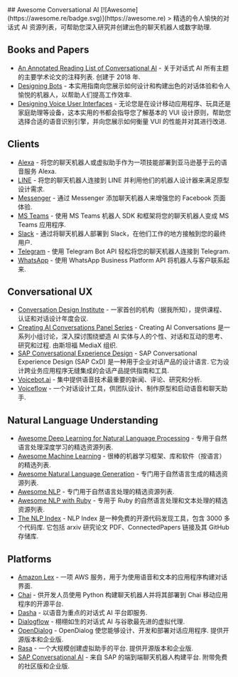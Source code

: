 <div class="github-widget" data-repo="jyguyomarch/awesome-conversational-ai"></div>
## Awesome Conversational AI [![Awesome](https://awesome.re/badge.svg)](https://awesome.re)
&gt; 精选的令人愉快的对话式 AI 资源列表，可帮助您深入研究并创建出色的聊天机器人或数字助理.



## Books and Papers

- [An Annotated Reading List of Conversational AI](https://medium.com/x8-the-ai-community/a-reading-list-and-mini-survey-of-conversational-ai-32fceea97180)  - 关于对话式 AI 所有主题的主要学术论文的注释列表. 创建于 2018 年.
- [Designing Bots](https://www.oreilly.com/library/view/designing-bots/9781491974810/) - 本实用指南向您展示如何设计和构建出色的对话体验和令人愉悦的机器人，以帮助人们提高工作效率.
- [Designing Voice User Interfaces](https://www.oreilly.com/library/view/designing-voice-user/9781491955406/) - 无论您是在设计移动应用程序、玩具还是家庭助理等设备，这本实用的书都会指导您了解基本的 VUI 设计原则，帮助您选择合适的语音识别引擎，并向您展示如何衡量 VUI 的性能并对其进行改进.

## Clients

- [Alexa](https://developer.amazon.com/) - 将您的聊天机器人或虚拟助手作为一项技能部署到亚马逊基于云的语音服务 Alexa.
- [LINE](https://developers.line.biz/) - 将您的聊天机器人连接到 LINE 并利用他们的机器人设计器来满足原型设计需求.
- [Messenger](https://developers.facebook.com/docs/messenger-platform/) - 通过 Messenger 添加聊天机器人来增强您的 Facebook 页面体验.
- [MS Teams](https://developer.microsoft.com/microsoft-teams) - 使用 MS Teams 机器人 SDK 和框架将您的聊天机器人变成 MS Teams 应用程序.
- [Slack](https://api.slack.com/) - 通过将聊天机器人部署到 Slack，在他们工作的地方接触到您的最终用户.
- [Telegram](https://core.telegram.org/) - 使用 Telegram Bot API 轻松将您的聊天机器人连接到 Telegram.
- [WhatsApp](https://developers.facebook.com/docs/whatsapp/) - 使用 WhatsApp Business Platform API 将机器人与客户联系起来.

## Conversational UX

- [Conversation Design Institute](https://www.conversationdesigninstitute.com/) - 一家首创的机构（据我所知），提供课程、认证和对话设计年度会议.
- [Creating AI Conversations Panel Series](https://www.youtube.com/playlist?list=PL_kEIZJfQ6lIALEhtaFYuIsPtzeKtJ4_h)  - Creating AI Conversations 是一系列小组讨论，深入探讨围绕塑造 AI 实体与人的个性、对话和互动的思考、研究和过程. 由斯坦福 MediaX 组织.
- [SAP Conversational Experience Design](https://experience.sap.com/conversational-ux/)  - SAP Conversational Experience Design (SAP CxD) 是一种用于企业对话产品的设计语言. 它为设计跨业务应用程序无缝集成的会话产品提供指南和工具.
- [Voicebot.ai](https://voicebot.ai/) - 集中提供语音技术最重要的新闻、评论、研究和分析.
- [Voiceflow](https://www.voiceflow.com/) - 一个对话设计工具，供团队设计、制作原型和启动语音和聊天助手.

## Natural Language Understanding

- [Awesome Deep Learning for Natural Language Processing](https://github.com/brianspiering/awesome-dl4nlp) - 专用于自然语言处理深度学习的精选资源列表.
- [Awesome Machine Learning](https://github.com/josephmisiti/awesome-machine-learning) - 很棒的机器学习框架、库和软件（按语言）的精选列表.
- [Awesome Natural Language Generation](https://github.com/accelerated-text/awesome-nlg) - 专门用于自然语言生成的精选资源列表.
- [Awesome NLP](https://github.com/keon/awesome-nlp) - 专门用于自然语言处理的精选资源列表.
- [Awesome NLP with Ruby](https://github.com/arbox/nlp-with-ruby) - 专用于 Ruby 的自然语言处理和文本处理的精选资源列表.
- [The NLP Index](https://index.quantumstat.com/)  - NLP Index 是一种免费的开源代码发现工具，包含 3000 多个代码库. 它包括 arxiv 研究论文 PDF、ConnectedPapers 链接及其 GitHub 存储库.

## Platforms

- [Amazon Lex](https://aws.amazon.com/lex/) - 一项 AWS 服务，用于为使用语音和文本的应用程序构建对话界面.
- [Chai](https://chai.ml/) - 供开发人员使用 Python 构建聊天机器人并将其部署到 Chai 移动应用程序的开源平台.
- [Dasha](https://dasha.ai/) - 以语音为重点的对话式 AI 平台即服务.
- [Dialogflow](https://cloud.google.com/dialogflow) - 栩栩如生的对话式 AI 与谷歌最先进的虚拟代理.
- [OpenDialog](https://opendialog.ai/)  - OpenDialog 使您能够设计、开发和部署对话应用程序. 提供开源版本和企业版.
- [Rasa](https://rasa.com/)  - 一个大规模创建虚拟助手的平台. 提供开源版本和企业版.
- [SAP Conversational AI](https://cai.tools.sap/)  - 来自 SAP 的端到端聊天机器人构建平台. 附带免费的社区版和企业版.
